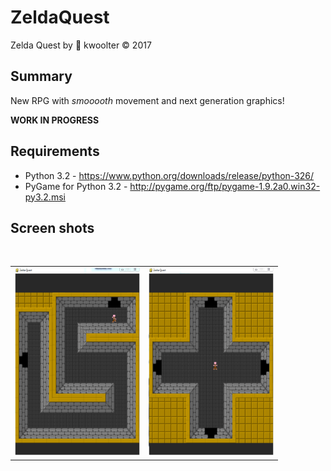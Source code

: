# ZeldaQuest
Zelda Quest by :monkey: kwoolter  :copyright: 2017
## Summary
New RPG with *smooooth* movement and next generation graphics!

**WORK IN PROGRESS**


## Requirements
- Python 3.2 - https://www.python.org/downloads/release/python-326/
- PyGame for Python 3.2 - http://pygame.org/ftp/pygame-1.9.2a0.win32-py3.2.msi


## Screen shots
</br>
<table>
<tr>
<td>
<img height=300 width=200 src="https://github.com/kwoolter/ZeldaQuest/blob/master/view/screenshots/ZeldaQuest1.PNG" alt="game1">
</td>
<td>
<img height=300 width=200 src="https://github.com/kwoolter/ZeldaQuest/blob/master/view/screenshots/ZeldaQuest2.PNG" alt="game2">
</td>
</tr>
</table>


